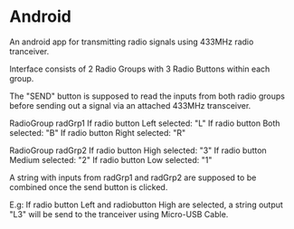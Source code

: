 # Android
An android app for transmitting radio signals using 433MHz radio tranceiver.

Interface consists of 2 Radio Groups with 3 Radio Buttons within each group.

The "SEND" button is supposed to read the inputs from both radio groups before sending out a signal via an attached 433MHz transceiver.

RadioGroup radGrp1
If radio button Left selected: "L"
If radio button Both selected: "B"
If radio button Right selected: "R"

RadioGroup radGrp2
If radio button High selected: "3"
If radio button Medium selected: "2"
If radio button Low selected: "1"

A string with inputs from radGrp1 and radGrp2 are supposed to be combined once the send button is clicked.

E.g: If radio button Left and radiobutton High are selected, a string output "L3" will be send to the tranceiver using Micro-USB Cable.
